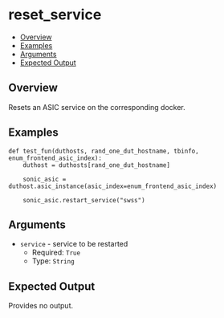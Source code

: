 # reset_service

- [Overview](#overview)
- [Examples](#examples)
- [Arguments](#arguments)
- [Expected Output](#expected-output)

## Overview
Resets an ASIC service on the corresponding docker.

## Examples
```
def test_fun(duthosts, rand_one_dut_hostname, tbinfo, enum_frontend_asic_index):
    duthost = duthosts[rand_one_dut_hostname]

    sonic_asic = duthost.asic_instance(asic_index=enum_frontend_asic_index)

    sonic_asic.restart_service("swss")
```

## Arguments
- `service` - service to be restarted
    - Required: `True`
    - Type: `String`

## Expected Output
Provides no output.